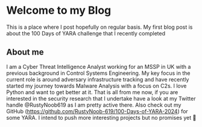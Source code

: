 # Welcome to my Blog 

This is a place where I post hopefully on regular basis. My first blog post is about the 100 Days of YARA challenge that I recently completed 

## About me
I am a Cyber Threat Intelligence Analyst working for an MSSP in UK with a previous background in Control Systems Engineering. My key focus in the current role is around adversary infrastructure tracking and have recently started my journey towards Malware Analysis with a focus on C2s. I love Python and want to get better at it. That is all from me now, if you are interested in the security research that I undertake have a look at my Twitter handle @RustyNoob619 as I am pretty active there. Also check out my GitHub (https://github.com/RustyNoob-619/100-Days-of-YARA-2024) for some YARA. I intend to push more interesting projects but no promises yet :penguin:

